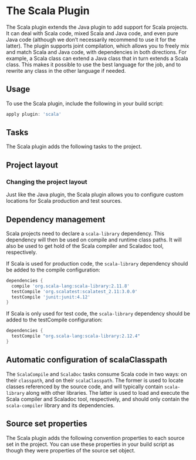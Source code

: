 # The Scala Plugin

The Scala plugin extends the Java plugin to add support for Scala projects.
It can deal with Scala code, mixed Scala and Java code, and even pure Java code (although we don’t necessarily recommend to use it for the latter).
The plugin supports joint compilation, which allows you to freely mix and match Scala and Java code, with dependencies in both directions.
For example, a Scala class can extend a Java class that in turn extends a Scala class.
This makes it possible to use the best language for the job, and to rewrite any class in the other language if needed.

## Usage

To use the Scala plugin, include the following in your build script:
```gradle
apply plugin: 'scala'
```

## Tasks

The Scala plugin adds the following tasks to the project.

## Project layout

### Changing the project layout

Just like the Java plugin, the Scala plugin allows you to configure custom locations for Scala production and test sources.

## Dependency management

Scala projects need to declare a `scala-library` dependency.
This dependency will then be used on compile and runtime class paths.
It will also be used to get hold of the Scala compiler and Scaladoc tool, respectively.

If Scala is used for production code, the `scala-library` dependency should be added to the compile configuration:
```gradle
dependencies {
  compile 'org.scala-lang:scala-library:2.11.8'
  testCompile 'org.scalatest:scalatest_2.11:3.0.0'
  testCompile 'junit:junit:4.12'
}
```

If Scala is only used for test code, the `scala-library` dependency should be added to the testCompile configuration:
```gradle
dependencies {
  testCompile "org.scala-lang:scala-library:2.12.4"
}
```

## Automatic configuration of scalaClasspath

The `ScalaCompile` and `ScalaDoc` tasks consume Scala code in two ways: on their `classpath`, and on their `scalaClasspath`.
The former is used to locate classes referenced by the source code, and will typically contain `scala-library` along with other libraries.
The latter is used to load and execute the Scala compiler and Scaladoc tool, respectively, and should only contain the `scala-compiler` library and its dependencies.

## Source set properties

The Scala plugin adds the following convention properties to each source set in the project.
You can use these properties in your build script as though they were properties of the source set object.

